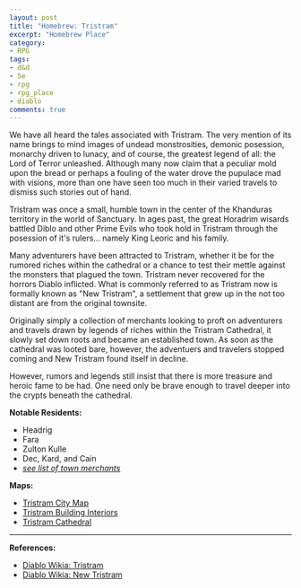```yaml
---
layout: post
title: "Homebrew: Tristram"
excerpt: "Homebrew Place"
category:
- RPG
tags:
- d&d
- 5e
- rpg
- rpg_place
- diablo
comments: true
---
```


We have all heard the tales associated with Tristram.  The very mention of its name brings to mind images of undead monstrosities, demonic posession, monarchy driven to lunacy, and of course, the greatest legend of all:  the Lord of Terror unleashed.  Although many now claim that a peculiar mold upon the bread or perhaps a fouling of the water drove the pupulace mad with visions, more than one have seen too much in their varied travels to dismiss such stories out of hand.

Tristram was once a small, humble town in the center of the Khanduras territory in the world of Sanctuary.  In ages past, the great Horadrim wisards battled Diblo and other Prime Evils who took hold in Tristram through the posession of it's rulers... namely King Leoric and his family.

Many adventurers have been attracted to Tristram, whether it be for the rumored riches within the cathedral or a chance to test their mettle against the monsters that plagued the town.  Tristram never recovered for the horrors Diablo inflicted.  What is commonly referred to as Tristram now is formally known as "New Tristram", a settlement that grew up in the not too distant are from the original townsite.

Originally simply a collection of merchants looking to proft on adventurers and travels drawn by legends of riches within the Tristram Cathedral, it slowly set down roots and became an established town.  As soon as the cathedral was looted bare, however, the adventuers and travelers stopped coming and New Tristram found itself in decline.

However, rumors and legends still insist that there is more treasure and heroic fame to be had.  One need only be brave enough to travel deeper into the crypts beneath the cathedral.

**Notable Residents:**

* Headrig
* Fara
* Zulton Kulle
* Dec, Kard, and Cain
* *[see list of town merchants](https://docs.google.com/document/d/1yxvL-Vo2uup4cni_E8aP0ztro3aE_gYA6yruAagPPro/edit?usp=sharing)*

**Maps:**

* [Tristram City Map](https://docs.google.com/drawings/d/1EtO7NsosOImhMekBvtTsxnKaQCQGXZPPS_p0ar_2xs4/edit?usp=sharing)
* [Tristram Building Interiors](https://docs.google.com/drawings/d/1nzsWo88-E5jnE_UoHqyjCmNnrL7hUPO6raSFs6DgWF0/edit?usp=sharing)
* [Tristram Cathedral](https://docs.google.com/drawings/d/1idjX2gw4KyLjjN-4La5vDvB-Ib_Gs4GTHJIOeXChL7E/edit?usp=sharing)

---

**References:**

* [Diablo Wikia:  Tristram](http://diablo.wikia.com/wiki/Tristram)
* [Diablo Wikia:  New Tristram](http://diablo.wikia.com/wiki/New_Tristram)